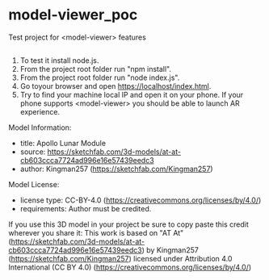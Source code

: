 # model-viewer_poc
Test project for &lt;model-viewer&gt; features

##
1. To test it install node.js.
2. From the project root folder run "npm install".
3. From the project root folder run "node index.js".
4. Go toyour browser and open [https://localhost/index.html](https://localhost/index.html).
5. Try to find your machine local IP and open it on your phone. If your phone supports &lt;model-viewer&gt; you should be able to launch AR experience.

Model Information:
* title:	Apollo Lunar Module
* source:	https://sketchfab.com/3d-models/at-at-cb603ccca7724ad996e16e57439eedc3
* author:	Kingman257 (https://sketchfab.com/Kingman257)

Model License:
* license type:	CC-BY-4.0 (https://creativecommons.org/licenses/by/4.0/)
* requirements:	Author must be credited.

If you use this 3D model in your project be sure to copy paste this credit wherever you share it:
This work is based on "AT At" (https://sketchfab.com/3d-models/at-at-cb603ccca7724ad996e16e57439eedc3) by Kingman257 (https://sketchfab.com/Kingman257) licensed under Attribution 4.0 International (CC BY 4.0) (https://creativecommons.org/licenses/by/4.0/)